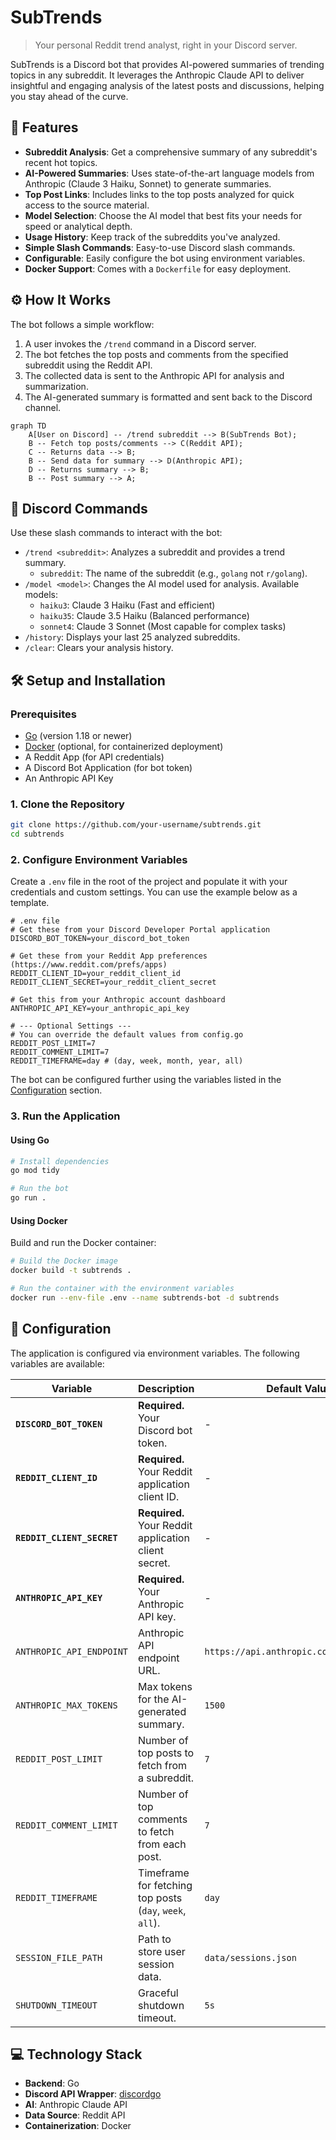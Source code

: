 # SubTrends

> Your personal Reddit trend analyst, right in your Discord server.

SubTrends is a Discord bot that provides AI-powered summaries of trending topics in any subreddit. It leverages the Anthropic Claude API to deliver insightful and engaging analysis of the latest posts and discussions, helping you stay ahead of the curve.

## 🚀 Features

-   **Subreddit Analysis**: Get a comprehensive summary of any subreddit's recent hot topics.
-   **AI-Powered Summaries**: Uses state-of-the-art language models from Anthropic (Claude 3 Haiku, Sonnet) to generate summaries.
-   **Top Post Links**: Includes links to the top posts analyzed for quick access to the source material.
-   **Model Selection**: Choose the AI model that best fits your needs for speed or analytical depth.
-   **Usage History**: Keep track of the subreddits you've analyzed.
-   **Simple Slash Commands**: Easy-to-use Discord slash commands.
-   **Configurable**: Easily configure the bot using environment variables.
-   **Docker Support**: Comes with a `Dockerfile` for easy deployment.

## ⚙️ How It Works

The bot follows a simple workflow:

1.  A user invokes the `/trend` command in a Discord server.
2.  The bot fetches the top posts and comments from the specified subreddit using the Reddit API.
3.  The collected data is sent to the Anthropic API for analysis and summarization.
4.  The AI-generated summary is formatted and sent back to the Discord channel.

```mermaid
graph TD
    A[User on Discord] -- /trend subreddit --> B(SubTrends Bot);
    B -- Fetch top posts/comments --> C(Reddit API);
    C -- Returns data --> B;
    B -- Send data for summary --> D(Anthropic API);
    D -- Returns summary --> B;
    B -- Post summary --> A;
```

## 🤖 Discord Commands

Use these slash commands to interact with the bot:

-   `/trend <subreddit>`: Analyzes a subreddit and provides a trend summary.
    -   `subreddit`: The name of the subreddit (e.g., `golang` not `r/golang`).
-   `/model <model>`: Changes the AI model used for analysis. Available models:
    -   `haiku3`: Claude 3 Haiku (Fast and efficient)
    -   `haiku35`: Claude 3.5 Haiku (Balanced performance)
    -   `sonnet4`: Claude 3 Sonnet (Most capable for complex tasks)
-   `/history`: Displays your last 25 analyzed subreddits.
-   `/clear`: Clears your analysis history.

## 🛠️ Setup and Installation

### Prerequisites

-   [Go](https://golang.org/doc/install) (version 1.18 or newer)
-   [Docker](https://www.docker.com/get-started) (optional, for containerized deployment)
-   A Reddit App (for API credentials)
-   A Discord Bot Application (for bot token)
-   An Anthropic API Key

### 1. Clone the Repository

```bash
git clone https://github.com/your-username/subtrends.git
cd subtrends
```

### 2. Configure Environment Variables

Create a `.env` file in the root of the project and populate it with your credentials and custom settings. You can use the example below as a template.

```dotenv
# .env file
# Get these from your Discord Developer Portal application
DISCORD_BOT_TOKEN=your_discord_bot_token

# Get these from your Reddit App preferences (https://www.reddit.com/prefs/apps)
REDDIT_CLIENT_ID=your_reddit_client_id
REDDIT_CLIENT_SECRET=your_reddit_client_secret

# Get this from your Anthropic account dashboard
ANTHROPIC_API_KEY=your_anthropic_api_key

# --- Optional Settings ---
# You can override the default values from config.go
REDDIT_POST_LIMIT=7
REDDIT_COMMENT_LIMIT=7
REDDIT_TIMEFRAME=day # (day, week, month, year, all)
```

The bot can be configured further using the variables listed in the [Configuration](#-configuration) section.

### 3. Run the Application

#### Using Go

```bash
# Install dependencies
go mod tidy

# Run the bot
go run .
```

#### Using Docker

Build and run the Docker container:

```bash
# Build the Docker image
docker build -t subtrends .

# Run the container with the environment variables
docker run --env-file .env --name subtrends-bot -d subtrends
```

## 🔩 Configuration

The application is configured via environment variables. The following variables are available:

| Variable                       | Description                                               | Default Value                        |
| ------------------------------ | --------------------------------------------------------- | ------------------------------------ |
| **`DISCORD_BOT_TOKEN`**        | **Required.** Your Discord bot token.                     | -                                    |
| **`REDDIT_CLIENT_ID`**         | **Required.** Your Reddit application client ID.          | -                                    |
| **`REDDIT_CLIENT_SECRET`**     | **Required.** Your Reddit application client secret.      | -                                    |
| **`ANTHROPIC_API_KEY`**        | **Required.** Your Anthropic API key.                     | -                                    |
| `ANTHROPIC_API_ENDPOINT`       | Anthropic API endpoint URL.                               | `https://api.anthropic.com/v1/messages` |
| `ANTHROPIC_MAX_TOKENS`         | Max tokens for the AI-generated summary.                  | `1500`                               |
| `REDDIT_POST_LIMIT`            | Number of top posts to fetch from a subreddit.            | `7`                                  |
| `REDDIT_COMMENT_LIMIT`         | Number of top comments to fetch from each post.           | `7`                                  |
| `REDDIT_TIMEFRAME`             | Timeframe for fetching top posts (`day`, `week`, `all`).  | `day`                                |
| `SESSION_FILE_PATH`            | Path to store user session data.                          | `data/sessions.json`                 |
| `SHUTDOWN_TIMEOUT`             | Graceful shutdown timeout.                                | `5s`                                 |

## 💻 Technology Stack

-   **Backend**: Go
-   **Discord API Wrapper**: [discordgo](https://github.com/bwmarrin/discordgo)
-   **AI**: Anthropic Claude API
-   **Data Source**: Reddit API
-   **Containerization**: Docker 
